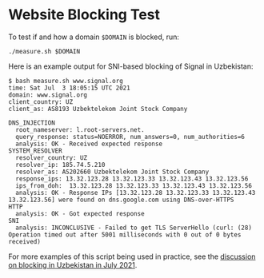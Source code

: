 # Website Blocking Test

To test if and how a domain `$DOMAIN` is blocked, run:
```
./measure.sh $DOMAIN
```

Here is an example output for SNI-based blocking of Signal in Uzbekistan:
```
$ bash measure.sh www.signal.org
time: Sat Jul  3 18:05:15 UTC 2021
domain: www.signal.org
client_country: UZ
client_as: AS8193 Uzbektelekom Joint Stock Company

DNS_INJECTION
  root_nameserver: l.root-servers.net.
  query_response: status=NOERROR, num_answers=0, num_authorities=6
  analysis: OK - Received expected response
SYSTEM_RESOLVER
  resolver_country: UZ
  resolver_ip: 185.74.5.210
  resolver_as: AS202660 Uzbektelekom Joint Stock Company
  response_ips: 13.32.123.28 13.32.123.33 13.32.123.43 13.32.123.56
  ips_from_doh:  13.32.123.28 13.32.123.33 13.32.123.43 13.32.123.56
  analysis: OK - Response IPs [13.32.123.28 13.32.123.33 13.32.123.43 13.32.123.56] were found on dns.google.com using DNS-over-HTTPS
HTTP
  analysis: OK - Got expected response
SNI
  analysis: INCONCLUSIVE - Failed to get TLS ServerHello (curl: (28) Operation timed out after 5001 milliseconds with 0 out of 0 bytes received)
```


For more examples of this script being used in practice, see the [discussion on blocking in Uzbekistan in July 2021](https://ntc.party/t/twitter-tik-tok-skype/1122/15).
